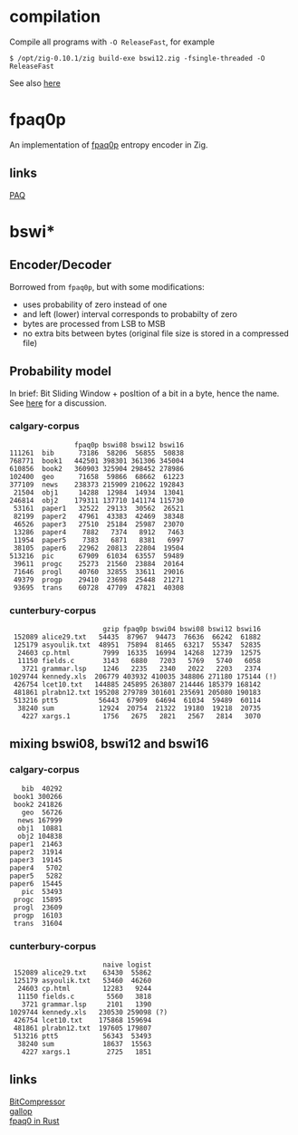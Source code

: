 # compilation
Compile all programs with `-O ReleaseFast`, for example

```
$ /opt/zig-0.10.1/zig build-exe bswi12.zig -fsingle-threaded -O ReleaseFast
```

See also [here](https://ziggit.dev/t/strange-program-performance-dependence/525)

# fpaq0p
An implementation of [fpaq0p](http://nishi.dreamhosters.com/u/fpaq0p.cpp) entropy encoder in Zig.

## links
[PAQ](http://mattmahoney.net/dc/)

# bswi*

## Encoder/Decoder

Borrowed from `fpaq0p`, but with some modifications:

* uses probability of zero instead of one
* and left (lower) interval corresponds to probabilty of zero
* bytes are processed from LSB to MSB
* no extra bits between bytes (original file size is stored in a compressed file)

## Probability model

In brief: Bit Sliding Window + posItion of a bit in a byte, hence the name.
See [here](https://encode.su/threads/4008-A-model-for-fpaq0p-like-compressor) for a discussion.

### calgary-corpus

```
                fpaq0p bswi08 bswi12 bswi16
111261  bib      73186  58206  56855  50838
768771  book1   442501 398301 361306 345004
610856  book2   360903 325904 298452 278986
102400  geo      71658  59866  68662  61223
377109  news    238373 215909 210622 192843
 21504  obj1     14288  12984  14934  13041
246814  obj2    179311 137710 141174 115730
 53161  paper1   32522  29133  30562  26521
 82199  paper2   47961  43383  42469  38348
 46526  paper3   27510  25184  25987  23070
 13286  paper4    7882   7374   8912   7463
 11954  paper5    7383   6871   8381   6997
 38105  paper6   22962  20813  22804  19504
513216  pic      67909  61034  63557  59489
 39611  progc    25273  21560  23884  20164
 71646  progl    40760  32855  33611  29016
 49379  progp    29410  23698  25448  21271
 93695  trans    60728  47709  47821  40308
```
### cunterbury-corpus
```
                       gzip fpaq0p bswi04 bswi08 bswi12 bswi16
 152089 alice29.txt   54435  87967  94473  76636  66242  61882
 125179 asyoulik.txt  48951  75894  81465  63217  55347  52835
  24603 cp.html        7999  16335  16994  14268  12739  12575
  11150 fields.c       3143   6880   7203   5769   5740   6058
   3721 grammar.lsp    1246   2235   2340   2022   2203   2374
1029744 kennedy.xls  206779 403932 410035 348806 271180 175144 (!)
 426754 lcet10.txt   144885 245895 263807 214446 185379 168142
 481861 plrabn12.txt 195208 279789 301601 235691 205080 190183
 513216 ptt5          56443  67909  64694  61034  59489  60114
  38240 sum           12924  20754  21322  19180  19218  20735
   4227 xargs.1        1756   2675   2821   2567   2814   3070
```
## mixing bswi08, bswi12 and bswi16

### calgary-corpus

```
   bib  40292
 book1 300266
 book2 241826
   geo  56726
  news 167999
  obj1  10881
  obj2 104838
paper1  21463
paper2  31914
paper3  19145
paper4   5702
paper5   5282
paper6  15445
   pic  53493
 progc  15895
 progl  23609
 progp  16103
 trans  31604
```

### cunterbury-corpus

```
                       naive logist
 152089 alice29.txt    63430  55862
 125179 asyoulik.txt   53460  46260
  24603 cp.html        12283   9244
  11150 fields.c        5560   3818
   3721 grammar.lsp     2101   1390
1029744 kennedy.xls   230530 259098 (?)
 426754 lcet10.txt    175868 159694
 481861 plrabn12.txt  197605 179807
 513216 ptt5           56343  53493
  38240 sum            18637  15563
   4227 xargs.1         2725   1851
```

## links
[BitCompressor](https://github.com/GotthardtZ/BitCompressor)  
[gallop](https://github.com/mitiko/gallop)  
[fpaq0 in Rust](https://github.com/aufdj/fpaq0-rs/blob/main/README.md)  
